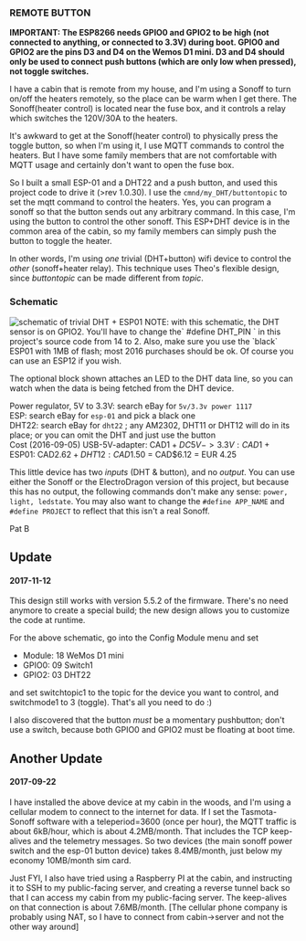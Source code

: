 ### REMOTE BUTTON

**IMPORTANT:
The ESP8266 needs GPIO0 and GPIO2 to be high (not connected to anything, or connected to 3.3V) during boot. GPIO0 and GPIO2 are the pins D3 and D4 on the Wemos D1 mini. D3 and D4 should only be used to connect push buttons (which are only low when pressed), not toggle switches.**

I have a cabin that is remote from my house, and I'm using a Sonoff to turn on/off the heaters remotely, so the place can be warm when I get there. The Sonoff(heater control) is located near the fuse box, and it controls a relay which switches the 120V/30A to the heaters.

It's awkward to get at the Sonoff(heater control) to physically press the toggle button, so when I'm using it, I use MQTT commands to control the heaters. But I have some family members that are not comfortable with MQTT usage and certainly don't want to open the fuse box.

So I built a small ESP-01 and a DHT22 and a push button, and used this project code to drive it (>rev 1.0.30). I use the `cmnd/my_DHT/buttontopic` to set the mqtt command to control the heaters. Yes, you can program a sonoff so that the button sends out any arbitrary command. In this case, I'm using the button to control the other sonoff. This ESP+DHT device is in the common area of the cabin, so my family members can simply push the button to toggle the heater.

In other words, I'm using _one_ trivial (DHT+button) wifi device to control the _other_ (sonoff+heater relay). This technique uses Theo's flexible design, since _buttontopic_ can be made different from _topic_.

### Schematic 
<img src="http://alt.pbeirne.com/images/esp_dht2.png" alt="schematic of trivial DHT + ESP01" style="background-color:white;">
NOTE: with this schematic, the DHT sensor is on GPIO2. You'll have to change the` #define DHT_PIN ` in this project's source code from 14 to 2. Also, make sure you use the `black` ESP01 with 1MB of flash; most 2016 purchases should be ok. Of course you can use an ESP12 if you wish.

The optional block shown attaches an LED to the DHT data line, so you can watch when the data is being fetched from the DHT device.

Power regulator, 5V to 3.3V: search eBay for `5v/3.3v power 1117`<br>
ESP: search eBay for `esp-01` and pick a black one<br>
DHT22: search eBay for `dht22` ; any AM2302, DHT11 or DHT12 will do in its place; or you can omit the DHT and just use the button<br>
Cost (2016-09-05) USB-5V-adapter: CAD$1 + DC5V->3.3V: CAD$1 + ESP01: CAD$2.62 + DHT12: CAD$1.50 = CAD$6.12 = EUR 4.25

This little device has two _inputs_ (DHT & button), and no _output_. You can use either the Sonoff or the ElectroDragon version of this project, but because this has no output, the following commands don't make any sense: `power, light, ledstate`. You may also want to change the `#define APP_NAME` and `#define PROJECT` to reflect that this isn't a real Sonoff.

Pat B

## Update
#### 2017-11-12
This design still works with version 5.5.2 of the firmware. There's no need anymore to create a special build; the new design allows you to customize the code at runtime.

For the above schematic, go into the Config Module menu and set
- Module: 18 WeMos D1 mini
- GPIO0: 09 Switch1
- GPIO2: 03 DHT22

and set switchtopic1 to the topic for the device you want to control, and switchmode1 to 3 (toggle). That's all you need to do :)

I also discovered that the button *must* be a momentary pushbutton; don't use a switch, because both GPIO0 and GPIO2 must be floating at boot time.

## Another Update
#### 2017-09-22
I have installed the above device at my cabin in the woods, and I'm using a cellular modem to connect to the internet for data. If I set the Tasmota-Sonoff software with a teleperiod=3600 (once per hour), the MQTT traffic is about 6kB/hour, which is about 4.2MB/month. That includes the TCP keep-alives and the telemetry messages. So two devices (the main sonoff power switch and the esp-01 button device) takes 8.4MB/month, just below my economy 10MB/month sim card. 

Just FYI, I also have tried using a Raspberry PI at the cabin, and instructing it to SSH to my public-facing server, and creating a reverse tunnel back so that I can access my cabin from my public-facing server. The keep-alives on that connection is about 7.6MB/month. [The cellular phone company is probably using NAT, so I have to connect from cabin->server and not the other way around]
